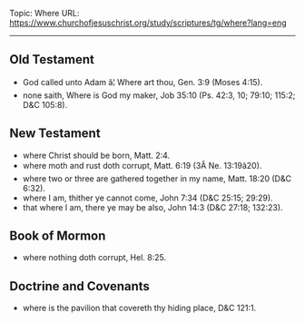 Topic: Where
URL: https://www.churchofjesuschrist.org/study/scriptures/tg/where?lang=eng

---

## Old Testament

- God called unto Adam â¦ Where art thou, Gen. 3:9 (Moses 4:15).
- none saith, Where is God my maker, Job 35:10 (Ps. 42:3, 10; 79:10; 115:2; D&C 105:8).

## New Testament

- where Christ should be born, Matt. 2:4.
- where moth and rust doth corrupt, Matt. 6:19 (3Â Ne. 13:19â20).
- where two or three are gathered together in my name, Matt. 18:20 (D&C 6:32).
- where I am, thither ye cannot come, John 7:34 (D&C 25:15; 29:29).
- that where I am, there ye may be also, John 14:3 (D&C 27:18; 132:23).

## Book of Mormon

- where nothing doth corrupt, Hel. 8:25.

## Doctrine and Covenants

- where is the pavilion that covereth thy hiding place, D&C 121:1.

